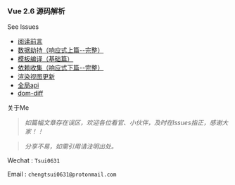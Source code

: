 ### Vue  2.6 源码解析

See lssues

- [阅读前言](https://github.com/chengtsui/blog/issues/1)
- [数据劫持（响应式上篇--完整）](https://github.com/chengtsui/blog/issues/3)
- [模板编译（基础篇）](https://github.com/chengtsui/blog/issues/5)
- [依赖收集（响应式下篇--完整）](https://github.com/chengtsui/blog/issues/4)
- [渲染视图更新](https://github.com/chengtsui/blog/issues/5)
- [全局api](https://github.com/chengtsui/blog/issues/6)
- [dom-diff](https://github.com/chengtsui/blog/issues/7)


关于Me

> *如篇幅文章存在误区，欢迎各位看官、小伙伴，及时在lssues指正，感谢大家！！*

> *分享不易，如需引用请注明出处。*


Wechat : `Tsui0631`

Email :  `chengtsui0631@protonmail.com`










